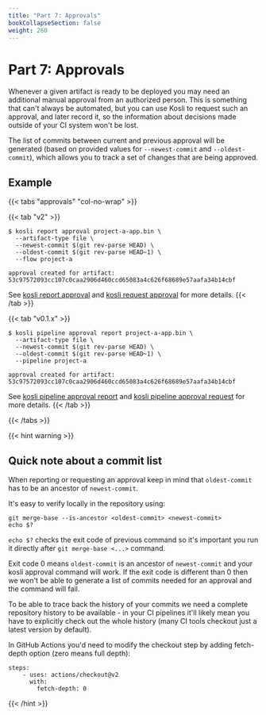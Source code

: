 ```yaml
---
title: "Part 7: Approvals"
bookCollapseSection: false
weight: 260
---
```

# Part 7: Approvals

Whenever a given artifact is ready to be deployed you may need an additional manual approval from an authorized person. This is something that can't always be automated, but you can use Kosli to request such an approval, and later record it, so the information about decisions made outside of your CI system won't be lost.

The list of commits between current and previous approval will be generated (based on provided values for `--newest-commit` and `--oldest-commit`), which allows you to track a set of changes that are being approved.

## Example


{{< tabs "approvals" "col-no-wrap" >}}

{{< tab "v2" >}}
```
$ kosli report approval project-a-app.bin \
  --artifact-type file \
  --newest-commit $(git rev-parse HEAD) \
  --oldest-commit $(git rev-parse HEAD~1) \
  --flow project-a 
  
approval created for artifact: 53c97572093cc107c0caa2906d460ccd65083a4c626f68689e57aafa34b14cbf
```

See [kosli report approval](/client_reference/kosli_report_approval/) and [kosli request approval](/client_reference/kosli_request_approval/) for more details. 
{{< /tab >}}

{{< tab "v0.1.x" >}}
```
$ kosli pipeline approval report project-a-app.bin \
  --artifact-type file \
  --newest-commit $(git rev-parse HEAD) \
  --oldest-commit $(git rev-parse HEAD~1) \
  --pipeline project-a 
  
approval created for artifact: 53c97572093cc107c0caa2906d460ccd65083a4c626f68689e57aafa34b14cbf
```

See [kosli pipeline approval report](/legacy_ref/v0.1.41/kosli_pipeline_approval_report/) and [kosli pipeline approval request](/legacy_ref/v0.1.41/kosli_pipeline_approval_request/) for more details. 
{{< /tab >}}

{{< /tabs >}}

{{< hint warning >}}

## Quick note about a commit list

When reporting or requesting an approval keep in mind that `oldest-commit` has to be an ancestor of `newest-commit`. 

It's easy to verify locally in the repository using:
```shell {.command}
git merge-base --is-ancestor <oldest-commit> <newest-commit>
echo $?
```

`echo $?` checks the exit code of previous command so it's important you run it directly after `git merge-base <...>` command.  

Exit code 0 means `oldest-commit` is an ancestor of `newest-commit` and your kosli approval command will work. If the exit code is different than 0 then we won't be able to generate a list of commits needed for an approval and the command will fail.

To be able to trace back the history of your commits we need a complete repository history to be available - in your CI pipelines it'll likely mean you have to explicitly check out the whole history (many CI tools checkout just a latest version by default).

In GitHub Actions you'd need to modify the checkout step by adding fetch-depth option (zero means full depth):

```
steps:
    - uses: actions/checkout@v2
      with:
        fetch-depth: 0
```

{{< /hint >}}
